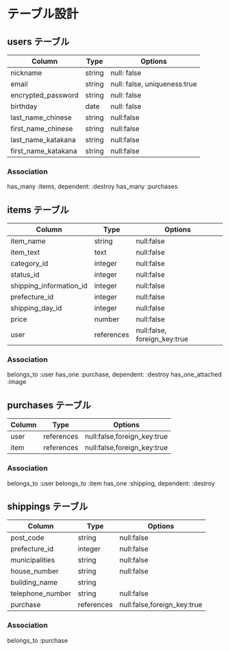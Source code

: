 # テーブル設計

## users テーブル

|Column|Type|Options|
|------|----|-------|
| nickname | string | null: false|
| email              | string | null: false, uniqueness:true |
| encrypted_password | string | null: false                  |
| birthday | date | null: false   |
| last_name_chinese | string | null:false  |
| first_name_chinese | string | null:false |
| last_name_katakana | string | null:false |
| first_name_katakana | string | null:false |

### Association
has_many :items, dependent: :destroy
has_many :purchases



## items テーブル

|Column|Type|Options|
|------|----|-------|
| item_name | string | null:false |
| item_text | text | null:false |
| category_id | integer | null:false |
| status_id | integer | null:false |
| shipping_information_id | integer | null:false |
| prefecture_id | integer | null:false |
| shipping_day_id | integer | null:false | 
| price | number |null:false|
| user | references | null:false, foreign_key:true |

### Association
belongs_to :user
has_one :purchase, dependent: :destroy
has_one_attached :image


## purchases テーブル

|Column|Type|Options|
|------|----|-------|
| user | references | null:false,foreign_key:true |
| item | references | null:false,foreign_key:true |

### Association
belongs_to :user
belongs_to :item
has_one :shipping, dependent: :destroy


## shippings テーブル

|Column|Type|Options|
|------|----|-------|
| post_code | string | null:false |
| prefecture_id | integer | null:false |
| municipalities | string | null:false |
| house_number | string | null:false |
| building_name | string | |
| telephone_number | string | null:false |
| purchase | references | null:false,foreign_key:true |

### Association
belongs_to :purchase